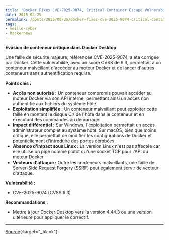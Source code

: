 ```yaml
---
title: 'Docker Fixes CVE-2025-9074, Critical Container Escape Vulnerability With CVSS Score 9.3'
date: 2025-08-25
permalink: /posts/2025/08/25/docker-fixes-cve-2025-9074-critical-container-escape-vulnerability-with-cvss-score-93/
tags:
- veille-cyber
- hackernews
---
```

**Évasion de conteneur critique dans Docker Desktop**

Une faille de sécurité majeure, référencée CVE-2025-9074, a été corrigée par Docker. Cette vulnérabilité, avec un score CVSS de 9.3, permettait à un conteneur malveillant d'accéder au moteur Docker et de lancer d'autres conteneurs sans authentification requise.

**Points clés :**

*   **Accès non autorisé :** Un conteneur compromis pouvait accéder au moteur Docker via son API interne, permettant ainsi un accès non authentifié aux fichiers du système hôte.
*   **Exploitation simplifiée :** Un conteneur malveillant peut exploiter cette faille en montant le disque C:\ de l'hôte dans le conteneur et en exécutant des commandes au démarrage.
*   **Impact différentiel :** Sur Windows, l'exploitation permettait un accès administrateur complet au système hôte. Sur macOS, bien que moins critique, elle permettait de modifier les configurations de Docker et potentiellement d'introduire des portes dérobées.
*   **Absence d'impact sous Linux :** La version Linux n'est pas affectée car elle utilise un pipe nommé plutôt qu'une socket TCP pour l'API du moteur Docker.
*   **Vecteurs d'attaque :** Outre les conteneurs malveillants, une faille de Server-Side Request Forgery (SSRF) peut également servir de vecteur d'attaque.

**Vulnérabilité :**

*   CVE-2025-9074 (CVSS 9.3)

**Recommandations :**

*   Mettre à jour Docker Desktop vers la version 4.44.3 ou une version ultérieure pour appliquer le correctif.

---
[Source](https://thehackernews.com/2025/08/docker-fixes-cve-2025-9074-critical.html){:target="_blank"}
